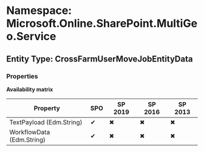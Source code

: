 # Namespace: Microsoft.Online.SharePoint.MultiGeo.Service
## Entity Type: CrossFarmUserMoveJobEntityData

### Properties

**Availability matrix**

Property | SPO | SP 2019 | SP 2016 | SP 2013
----------|-----|---------|---------|--------
TextPayload (Edm.String) | ✔ | ✖ | ✖ | ✖
WorkflowData (Edm.String) | ✔ | ✖ | ✖ | ✖

